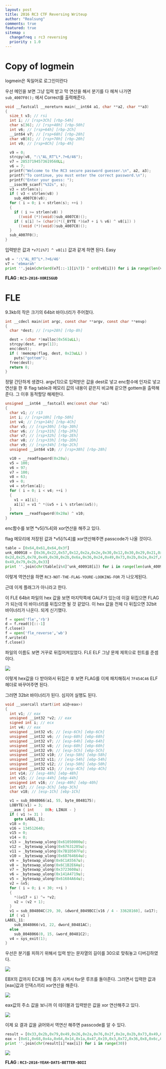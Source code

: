 ```yaml
---
layout: post
title: 2016 RC3 CTF Reversing Writeup
author: "Realsung"
comments: true
featured: true
sitemap :
  changefreq : rc3 reversing
  priority : 1.0
---
```


# Copy of logmein

logmein은 독일어로 로그인이란다

우선 메인을 보면 그냥 입력 받고 막 연산을 해서 분기를 다 헤쳐 나가면 `sub_4007F0();` 에서 Correct를 출력해준다.

```c
void __fastcall __noreturn main(__int64 a1, char **a2, char **a3)
{
  size_t v3; // rsi
  int i; // [rsp+3Ch] [rbp-54h]
  char s[36]; // [rsp+40h] [rbp-50h]
  int v6; // [rsp+64h] [rbp-2Ch]
  __int64 v7; // [rsp+68h] [rbp-28h]
  char v8[8]; // [rsp+70h] [rbp-20h]
  int v9; // [rsp+8Ch] [rbp-4h]

  v9 = 0;
  strcpy(v8, ":\"AL_RT^L*.?+6/46");
  v7 = 28537194573619560LL;
  v6 = 7;
  printf("Welcome to the RC3 secure password guesser.\n", a2, a3);
  printf("To continue, you must enter the correct password.\n");
  printf("Enter your guess: ");
  __isoc99_scanf("%32s", s);
  v3 = strlen(s);
  if ( v3 < strlen(v8) )
    sub_4007C0(v8);
  for ( i = 0; i < strlen(s); ++i )
  {
    if ( i >= strlen(v8) )
      ((void (*)(void))sub_4007C0)();
    if ( s[i] != (char)(*((_BYTE *)&v7 + i % v6) ^ v8[i]) )
      ((void (*)(void))sub_4007C0)();
  }
  sub_4007F0();
}
```

입력받은 값과 `*v7[i%7] ^ v8[i]` 값과 같게 하면 된다. Easy

```python
v8 = ':\"AL_RT^L*.?+6/46'
v7 = 'ebmarah'
print ''.join(chr(ord(v7[::-1][i%7]) ^ ord(v8[i])) for i in range(len(v8)))
```

**FLAG : `RC3-2016-XORISGUD`**



# FLE

9.3kb의 작은 크기의 64bit 바이너리가 주어졌다.

```c
int __cdecl main(int argc, const char **argv, const char **envp)
{
  char *dest; // [rsp+28h] [rbp-8h]

  dest = (char *)malloc(0x561uLL);
  strcpy(dest, argv[1]);
  enc(dest);
  if ( !memcmp(flag, dest, 0x23uLL) )
    puts("gottem");
  free(dest);
  return 0;
}
```

정말 간단하게 생겼다. argv[1]으로 입력받은 값을 dest로 넣고 enc함수에 인자로 넣고 연산을 한 후 flag table과 메모리 값의 내용이 같은지 비교해 같으면 gottem을 출력해준다. 그 이후 동적할당 해제한다.

```c
unsigned __int64 __fastcall enc(const char *a1)
{
  char v1; // r13
  int i; // [rsp+10h] [rbp-50h]
  int v4; // [rsp+14h] [rbp-4Ch]
  char v5; // [rsp+30h] [rbp-30h]
  char v6; // [rsp+31h] [rbp-2Fh]
  char v7; // [rsp+32h] [rbp-2Eh]
  char v8; // [rsp+33h] [rbp-2Dh]
  char v9; // [rsp+34h] [rbp-2Ch]
  unsigned __int64 v10; // [rsp+38h] [rbp-28h]

  v10 = __readfsqword(0x28u);
  v5 = 100;
  v6 = 97;
  v7 = 100;
  v8 = 63;
  v9 = 0;
  v4 = strlen(a1);
  for ( i = 0; i < v4; ++i )
  {
    v1 = a1[i];
    a1[i] = v1 ^ *(&v5 + i % strlen(&v5));
  }
  return __readfsqword(0x28u) ^ v10;
}
```

enc함수를 보면 *v5[i%4]와 xor연산을 해주고 있다. 

flag 메모리에 저장된 값과 *v5[i%4]를 xor연산해주면 passcode가 나올 것이다.

```python
table = [0x64,0x61,0x64,0x3f]
unk_400918 = [0x36,0x22,0x57,0x12,0x2a,0x2e,0x30,0x12,0x30,0x29,0x21,0x12,0x22,
0x2d,0x25,0x78,0x49,0x38,0x2b,0x6a,0x36,0x24,0x49,0x73,0x2b,0x2e,0x2f,0x76,0x2a,0x26,
0x49,0x79,0x2b,0x33]
print ''.join(chr(table[i%4]^unk_400918[i]) for i in range(len(unk_400918)))
```

이렇게 역연산을 하면 `RC3-NOT-THE-FLAG-YOURE-LOOKING-FOR` 가 나오게된다.

근데 이게 플래그가 아니라고 한다.

이 FLE 64bit 파일의 hex 값을 보면 마지막쪽에 GALF가 있는데 이걸 뒤집으면 FLAG가 되는데 이 바이너리를 뒤집으면 될 것 같았다. 이 hex 값을 전체 다 뒤집으면 32bit 바이너리가 나온다. 되게 신기했다.

```python
f = open('fle','rb')
d = f.read()[::-1]
f.close()
f = open('fle_reverse','wb')
f.write(d)
f.close()
```

파일의 이름도 보면 거꾸로 뒤집어져있었다. FLE ELF 그냥 문제 제목으로 힌트를 준셈이다. 

![](https://user-images.githubusercontent.com/32904385/62198637-f361b080-b3bc-11e9-9235-27a0c3951e7b.png)

이렇게 hex값을 다 받아와서 뒤집은 후 보면 FLAG를 이제 패치해줘서 `7F454C46` ELF 헤더로 바꾸어주면 된다. 

그러면 32bit 바이너리가 된다. 심지어 실행도 된다.

```c
void __usercall start(int a1@<eax>)
{
  int v1; // eax
  unsigned __int32 *v2; // eax
  signed int i; // ecx
  int v4; // eax
  unsigned __int32 v5; // [esp-6Ch] [ebp-6Ch]
  unsigned __int32 v6; // [esp-68h] [ebp-68h]
  unsigned __int32 v7; // [esp-64h] [ebp-64h]
  unsigned __int32 v8; // [esp-60h] [ebp-60h]
  unsigned __int32 v9; // [esp-5Ch] [ebp-5Ch]
  unsigned __int32 v10; // [esp-58h] [ebp-58h]
  unsigned __int32 v11; // [esp-54h] [ebp-54h]
  unsigned __int32 v12; // [esp-50h] [ebp-50h]
  unsigned __int32 v13; // [esp-4Ch] [ebp-4Ch]
  int v14; // [esp-48h] [ebp-48h]
  int v15; // [esp-44h] [ebp-44h]
  unsigned int v16; // [esp-40h] [ebp-40h]
  int v17; // [esp-3Ch] [ebp-3Ch]
  char v18; // [esp-1Ch] [ebp-1Ch]

  v1 = sub_8048066(a1, 55, byte_8048175);
  LOBYTE(v1) = 3;
  __asm { int     80h; LINUX - }
  if ( v1 != 31 )
    goto LABEL_11;
  v18 = 0;
  v16 = 134512640;
  v15 = 0;
  v14 = 0;
  v13 = _byteswap_ulong(0x61050000u);
  v12 = _byteswap_ulong(0x67631205u);
  v11 = _byteswap_ulong(0x7B1D507Fu);
  v10 = _byteswap_ulong(0x68764664u);
  v9 = _byteswap_ulong(0x6C1A5567u);
  v8 = _byteswap_ulong(0x6C1B2E6Au);
  v7 = _byteswap_ulong(0x3723608u);
  v6 = _byteswap_ulong(0x141A4719u);
  v5 = _byteswap_ulong(0x61684A64u);
  v2 = &v5;
  for ( i = 0; i < 30; ++i )
  {
    *(&v17 + i) ^= *v2;
    v2 = (v2 + 1);
  }
  v1 = sub_804804C(29, 30, &dword_8049BCC[v16 / 4 - 33628160], &v17);
  if ( v1 )
LABEL_11:
    sub_8048066(v1, 22, dword_80481AC);
  else
    sub_8048066(0, 15, &word_80481C2);
  v4 = sys_exit(1);
}
```

우선은 분기를 피하기 위해서 입력 받는 문자열의 길이를 30으로 맞춰놓고 디버깅하였다.

![](https://user-images.githubusercontent.com/32904385/62209203-eef4c200-b3d3-11e9-98be-969543d9d490.png)

EBX의 값까지 ECX를 1씩 증가 시켜서 for문 루프를 돌아준다. 그러면서 입력한 값과 [eax]값과 인덱스끼리 xor연산을 해준다. 

![](https://user-images.githubusercontent.com/32904385/62209201-ee5c2b80-b3d3-11e9-9a34-20afd9fe9072.png)

eax값의 주소 값을 보니까 이 테이블과 입력받은 값을 xor 연산해주고 있다.

![](https://user-images.githubusercontent.com/32904385/62211917-b3112b00-b3da-11e9-8903-1e553323fbf3.png)

이제 요 결과 값을 긁어와서 역연산 해주면 passcode를 알 수 있다.

```python
result = [0x33,0x2b,0x79,0x49,0x26,0x2a,0x76,0x2f,0x2e,0x2b,0x73,0x49,0x24,0x36,0x6a,0x2b,0x38,0x49,0x78,0x25,0x2d,0x22,0x12,0x21,0x29,0x30,0x12,0x30,0x2e,0x2a]
eax = [0x61,0x68,0x4a,0x64,0x14,0x1a,0x47,0x19,0x3,0x72,0x36,0x8,0x6c,0x1b,0x2e,0x6a,0x6c,0x1a,0x55,0x67,0x68,0x76,0x46,0x64,0x7b,0x1d,0x50,0x7f,0x67,0x63]
print ''.join(chr(result[i]^eax[i]) for i in range(30))
```

![](https://user-images.githubusercontent.com/32904385/62212543-e56f5800-b3db-11e9-9ecd-d573f53a810a.png)

**FLAG : `RC3-2016-YEAH-DATS-BETTER-BOII`**